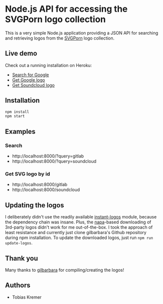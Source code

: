 # Node.js API for accessing the SVGPorn logo collection

This is a very simple Node.js application providing a JSON API for searching and retrieving logos from the [SVGPorn](http://svgporn.com/) logo collection.

## Live demo

Check out a running installation on Heroku:

- [Search for Google](http://logos-api.herokuapp.com/?query=google)
- [Get Google logo](http://logos-api.herokuapp.com/google)
- [Get Soundcloud logo](http://logos-api.herokuapp.com/soundcloud)

## Installation

```bash
npm install
npm start
```

## Examples

### Search

- http://localhost:8000/?query=gitlab
- http://localhost:8000/?query=soundcloud

### Get SVG logo by id

- http://localhost:8000/gitlab
- http://localhost:8000/soundcloud

## Updating the logos

I deliberately didn't use the readily available [instant-logos](https://github.com/kogg/instant-logos) module, because the dependency chain was insane. Plus, the [napa](https://www.npmjs.com/package/napa)-based downloading of 3rd-party logos didn't work for me out-of-the-box. I took the approach of least resistance and currently just clone gilbarbara's Github repository during npm installation. To update the downloaded logos, just run `npm run update-logos`.

## Thank you

Many thanks to [gilbarbara](https://github.com/gilbarbara) for compiling/creating the logos!

## Authors

- Tobias Kremer
